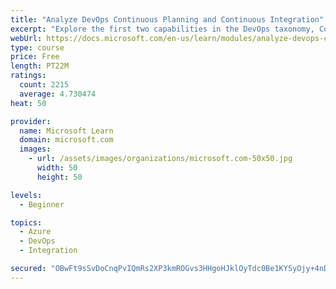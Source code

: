 ```yaml
---
title: "Analyze DevOps Continuous Planning and Continuous Integration"
excerpt: "Explore the first two capabilities in the DevOps taxonomy, Continuous Planning and Continuous Integration."
webUrl: https://docs.microsoft.com/en-us/learn/modules/analyze-devops-continuous-planning-intergration/
type: course
price: Free
length: PT22M
ratings:
  count: 2215
  average: 4.730474
heat: 50

provider:
  name: Microsoft Learn
  domain: microsoft.com
  images:
    - url: /assets/images/organizations/microsoft.com-50x50.jpg
      width: 50
      height: 50

levels:
  - Beginner

topics:
  - Azure
  - DevOps
  - Integration

secured: "OBwFt9sSvDoCnqPvIQmRs2XP3kmROGvs3HHgoHJklOyTdc0Be1KYSyOjy+4nDWpUd7QizMvsB6oFPmrFNoUtLhQiTM47SC0CzYhDeEVOoFAvb6Rh5GW22b2pPnhYB4Vn69UnBBAHpH2BHULGrxnDT/qAPzneNjaHWDD6pg8zvyeOYBIpqmgRXwm0kkadVCpZ/4qsUHG0edtialpuE8Qn10KrGw9353H3xxqskHl4bafUcMvrqlvn4uI3Mx5n/eYA2DS7axYl7+aqOHepk7fWXuKJYr22gj3YPQ+p4oEriOJV7J4yZ0+poCwWbQ+/8+Fbvdu8wYP/QcPKepS8UIfls5xvtDEugRxvTob1HDYC4CPDwvdQmfh/5dJXqmdt+T+vgOK6UwHQtCXZDlsBVreNBrGwCMbi4UND5yzCr2tcJVQ=;hq+oRQRuFUgCHBnar0xVJA=="
---
```


